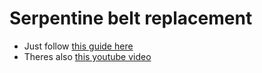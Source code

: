 # Serpentine belt replacement
- Just follow [this guide here](https://miata.net/garage/Miata%20NB%2099-05%20Belt%20Guide.pdf)
- Theres also [this youtube video](https://www.youtube.com/watch?v=aUtptt5ehUM)